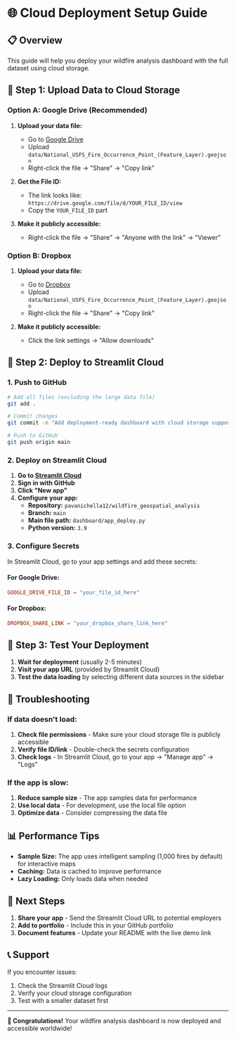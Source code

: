 # 🌐 Cloud Deployment Setup Guide

## 📋 Overview
This guide will help you deploy your wildfire analysis dashboard with the full dataset using cloud storage.

## 🚀 Step 1: Upload Data to Cloud Storage

### Option A: Google Drive (Recommended)

1. **Upload your data file:**
   - Go to [Google Drive](https://drive.google.com)
   - Upload `data/National_USFS_Fire_Occurrence_Point_(Feature_Layer).geojson`
   - Right-click the file → "Share" → "Copy link"

2. **Get the File ID:**
   - The link looks like: `https://drive.google.com/file/d/YOUR_FILE_ID/view`
   - Copy the `YOUR_FILE_ID` part

3. **Make it publicly accessible:**
   - Right-click the file → "Share" → "Anyone with the link" → "Viewer"

### Option B: Dropbox

1. **Upload your data file:**
   - Go to [Dropbox](https://dropbox.com)
   - Upload `data/National_USFS_Fire_Occurrence_Point_(Feature_Layer).geojson`
   - Right-click the file → "Share" → "Copy link"

2. **Make it publicly accessible:**
   - Click the link settings → "Allow downloads"

## 🚀 Step 2: Deploy to Streamlit Cloud

### 1. Push to GitHub

```bash
# Add all files (excluding the large data file)
git add .

# Commit changes
git commit -m "Add deployment-ready dashboard with cloud storage support"

# Push to GitHub
git push origin main
```

### 2. Deploy on Streamlit Cloud

1. **Go to [Streamlit Cloud](https://streamlit.io/cloud)**
2. **Sign in with GitHub**
3. **Click "New app"**
4. **Configure your app:**
   - **Repository:** `pavanichella12/wildfire_geospatial_analysis`
   - **Branch:** `main`
   - **Main file path:** `dashboard/app_deploy.py`
   - **Python version:** `3.9`

### 3. Configure Secrets

In Streamlit Cloud, go to your app settings and add these secrets:

#### For Google Drive:
```toml
GOOGLE_DRIVE_FILE_ID = "your_file_id_here"
```

#### For Dropbox:
```toml
DROPBOX_SHARE_LINK = "your_dropbox_share_link_here"
```

## 🚀 Step 3: Test Your Deployment

1. **Wait for deployment** (usually 2-5 minutes)
2. **Visit your app URL** (provided by Streamlit Cloud)
3. **Test the data loading** by selecting different data sources in the sidebar

## 🔧 Troubleshooting

### If data doesn't load:

1. **Check file permissions** - Make sure your cloud storage file is publicly accessible
2. **Verify file ID/link** - Double-check the secrets configuration
3. **Check logs** - In Streamlit Cloud, go to your app → "Manage app" → "Logs"

### If the app is slow:

1. **Reduce sample size** - The app samples data for performance
2. **Use local data** - For development, use the local file option
3. **Optimize data** - Consider compressing the data file

## 📊 Performance Tips

- **Sample Size:** The app uses intelligent sampling (1,000 fires by default) for interactive maps
- **Caching:** Data is cached to improve performance
- **Lazy Loading:** Only loads data when needed

## 🎯 Next Steps

1. **Share your app** - Send the Streamlit Cloud URL to potential employers
2. **Add to portfolio** - Include this in your GitHub portfolio
3. **Document features** - Update your README with the live demo link

## 📞 Support

If you encounter issues:
1. Check the Streamlit Cloud logs
2. Verify your cloud storage configuration
3. Test with a smaller dataset first

---

**🎉 Congratulations!** Your wildfire analysis dashboard is now deployed and accessible worldwide! 